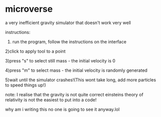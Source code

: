 # microverse
a very inefficient gravity simulator that doesn't work very well

instructions:
1) run the program, follow the instructions on the interface

2)click to apply tool to a point

3)press "s" to select still mass - the initial velocity is 0

4)press "m" to select mass - the initial velocity is randomly generated

5)wait until the simulator crashes!(This wont take long, add more particles to speed things up!)

note: I realise that the gravity is not quite correct einsteins theory of relativity is not the easiest to put into a code!

why am i writing this no one is going to see it anyway.lol

